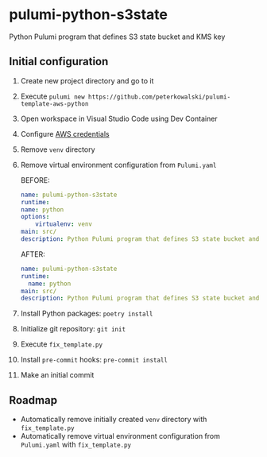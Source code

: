# pulumi-python-s3state

Python Pulumi program that defines S3 state bucket and KMS key

## Initial configuration

1. Create new project directory and go to it

1. Execute `pulumi new https://github.com/peterkowalski/pulumi-template-aws-python`

1. Open workspace in Visual Studio Code using Dev Container

1. Configure [AWS credentials](https://docs.aws.amazon.com/cli/latest/userguide/cli-configure-envvars.html)

1. Remove `venv` directory

1. Remove virtual environment configuration from `Pulumi.yaml`

    BEFORE:

    ```yaml
    name: pulumi-python-s3state
    runtime:
    name: python
    options:
        virtualenv: venv
    main: src/
    description: Python Pulumi program that defines S3 state bucket and KMS key
    ```

    AFTER:

    ```yaml
    name: pulumi-python-s3state
    runtime:
      name: python
    main: src/
    description: Python Pulumi program that defines S3 state bucket and KMS key
    ```

1. Install Python packages: `poetry install`

1. Initialize git repository: `git init`

1. Execute `fix_template.py`

1. Install `pre-commit` hooks: `pre-commit install`

1. Make an initial commit

## Roadmap

* Automatically remove initially created `venv` directory with `fix_template.py`
* Automatically remove virtual environment configuration from
  `Pulumi.yaml` with `fix_template.py`
